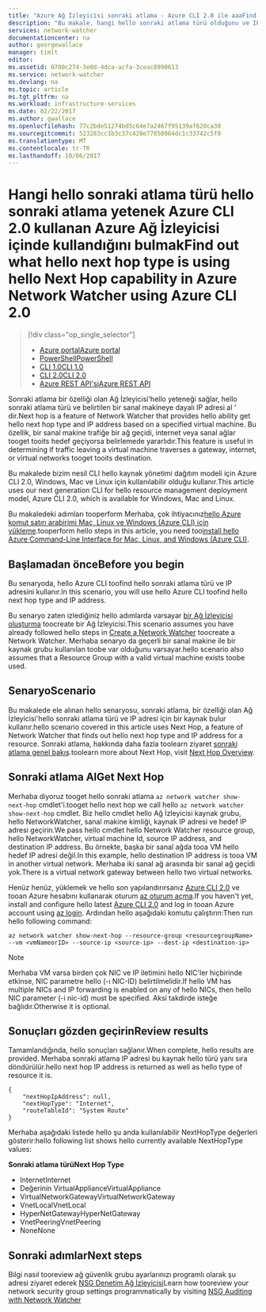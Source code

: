 ```yaml
---
title: "Azure Ağ İzleyicisi sonraki atlama - Azure CLI 2.0 ile aaaFind sonraki atlama | Microsoft Docs"
description: "Bu makale, hangi hello sonraki atlama türü olduğunu ve IP adresini kullanarak sonraki atlama Azure CLI kullanarak nasıl bulabilirsiniz anlatmaktadır."
services: network-watcher
documentationcenter: na
author: georgewallace
manager: timlt
editor: 
ms.assetid: 0700c274-3e0d-4dca-acfa-3ceac8990613
ms.service: network-watcher
ms.devlang: na
ms.topic: article
ms.tgt_pltfrm: na
ms.workload: infrastructure-services
ms.date: 02/22/2017
ms.author: gwallace
ms.openlocfilehash: 77c2bde51274bd5c64e7a2467f95139af620ca30
ms.sourcegitcommit: 523283cc1b3c37c428e77850964dc1c33742c5f0
ms.translationtype: MT
ms.contentlocale: tr-TR
ms.lasthandoff: 10/06/2017
---
```

# <a name="find-out-what-hello-next-hop-type-is-using-hello-next-hop-capability-in-azure-network-watcher-using-azure-cli-20"></a><span data-ttu-id="0251b-103">Hangi hello sonraki atlama türü hello sonraki atlama yetenek Azure CLI 2.0 kullanan Azure Ağ İzleyicisi içinde kullandığını bulmak</span><span class="sxs-lookup"><span data-stu-id="0251b-103">Find out what hello next hop type is using hello Next Hop capability in Azure Network Watcher using Azure CLI 2.0</span></span>

> [!div class="op_single_selector"]
> - [<span data-ttu-id="0251b-104">Azure portal</span><span class="sxs-lookup"><span data-stu-id="0251b-104">Azure portal</span></span>](network-watcher-check-next-hop-portal.md)
> - [<span data-ttu-id="0251b-105">PowerShell</span><span class="sxs-lookup"><span data-stu-id="0251b-105">PowerShell</span></span>](network-watcher-check-next-hop-powershell.md)
> - [<span data-ttu-id="0251b-106">CLI 1.0</span><span class="sxs-lookup"><span data-stu-id="0251b-106">CLI 1.0</span></span>](network-watcher-check-next-hop-cli-nodejs.md)
> - [<span data-ttu-id="0251b-107">CLI 2.0</span><span class="sxs-lookup"><span data-stu-id="0251b-107">CLI 2.0</span></span>](network-watcher-check-next-hop-cli.md)
> - [<span data-ttu-id="0251b-108">Azure REST API'si</span><span class="sxs-lookup"><span data-stu-id="0251b-108">Azure REST API</span></span>](network-watcher-check-next-hop-rest.md)

<span data-ttu-id="0251b-109">Sonraki atlama bir özelliği olan Ağ İzleyicisi'hello yeteneği sağlar, hello sonraki atlama türü ve belirtilen bir sanal makineye dayalı IP adresi al ' dir.</span><span class="sxs-lookup"><span data-stu-id="0251b-109">Next hop is a feature of Network Watcher that provides hello ability get hello next hop type and IP address based on a specified virtual machine.</span></span> <span data-ttu-id="0251b-110">Bu özellik, bir sanal makine trafiğe bir ağ geçidi, internet veya sanal ağlar tooget tooits hedef geçiyorsa belirlemede yararlıdır.</span><span class="sxs-lookup"><span data-stu-id="0251b-110">This feature is useful in determining if traffic leaving a virtual machine traverses a gateway, internet, or virtual networks tooget tooits destination.</span></span>

<span data-ttu-id="0251b-111">Bu makalede bizim nesil CLI hello kaynak yönetimi dağıtım modeli için Azure CLI 2.0, Windows, Mac ve Linux için kullanılabilir olduğu kullanır.</span><span class="sxs-lookup"><span data-stu-id="0251b-111">This article uses our next generation CLI for hello resource management deployment model, Azure CLI 2.0, which is available for Windows, Mac and Linux.</span></span>

<span data-ttu-id="0251b-112">Bu makaledeki adımları tooperform Merhaba, çok ihtiyacınız[hello Azure komut satırı arabirimi Mac, Linux ve Windows (Azure CLI) için yükleme](https://docs.microsoft.com/en-us/cli/azure/install-az-cli2).</span><span class="sxs-lookup"><span data-stu-id="0251b-112">tooperform hello steps in this article, you need too[install hello Azure Command-Line Interface for Mac, Linux, and Windows (Azure CLI)](https://docs.microsoft.com/en-us/cli/azure/install-az-cli2).</span></span>

## <a name="before-you-begin"></a><span data-ttu-id="0251b-113">Başlamadan önce</span><span class="sxs-lookup"><span data-stu-id="0251b-113">Before you begin</span></span>

<span data-ttu-id="0251b-114">Bu senaryoda, hello Azure CLI toofind hello sonraki atlama türü ve IP adresini kullanır.</span><span class="sxs-lookup"><span data-stu-id="0251b-114">In this scenario, you will use hello Azure CLI toofind hello next hop type and IP address.</span></span>

<span data-ttu-id="0251b-115">Bu senaryo zaten izlediğiniz hello adımlarda varsayar [bir Ağ İzleyicisi oluşturma](network-watcher-create.md) toocreate bir Ağ İzleyicisi.</span><span class="sxs-lookup"><span data-stu-id="0251b-115">This scenario assumes you have already followed hello steps in [Create a Network Watcher](network-watcher-create.md) toocreate a Network Watcher.</span></span> <span data-ttu-id="0251b-116">Merhaba senaryo da geçerli bir sanal makine ile bir kaynak grubu kullanılan toobe var olduğunu varsayar.</span><span class="sxs-lookup"><span data-stu-id="0251b-116">hello scenario also assumes that a Resource Group with a valid virtual machine exists toobe used.</span></span>

## <a name="scenario"></a><span data-ttu-id="0251b-117">Senaryo</span><span class="sxs-lookup"><span data-stu-id="0251b-117">Scenario</span></span>

<span data-ttu-id="0251b-118">Bu makalede ele alınan hello senaryosu, sonraki atlama, bir özelliği olan Ağ İzleyicisi'hello sonraki atlama türü ve IP adresi için bir kaynak bulur kullanır.</span><span class="sxs-lookup"><span data-stu-id="0251b-118">hello scenario covered in this article uses Next Hop, a feature of Network Watcher that finds out hello next hop type and IP address for a resource.</span></span> <span data-ttu-id="0251b-119">Sonraki atlama, hakkında daha fazla toolearn ziyaret [sonraki atlama genel bakış](network-watcher-next-hop-overview.md).</span><span class="sxs-lookup"><span data-stu-id="0251b-119">toolearn more about Next Hop, visit [Next Hop Overview](network-watcher-next-hop-overview.md).</span></span>


## <a name="get-next-hop"></a><span data-ttu-id="0251b-120">Sonraki atlama Al</span><span class="sxs-lookup"><span data-stu-id="0251b-120">Get Next Hop</span></span>

<span data-ttu-id="0251b-121">Merhaba diyoruz tooget hello sonraki atlama `az network watcher show-next-hop` cmdlet'i.</span><span class="sxs-lookup"><span data-stu-id="0251b-121">tooget hello next hop we call hello `az network watcher show-next-hop` cmdlet.</span></span> <span data-ttu-id="0251b-122">Biz hello cmdlet hello Ağ İzleyicisi kaynak grubu, hello NetworkWatcher, sanal makine kimliği, kaynak IP adresi ve hedef IP adresi geçirin.</span><span class="sxs-lookup"><span data-stu-id="0251b-122">We pass hello cmdlet hello Network Watcher resource group, hello NetworkWatcher, virtual machine Id, source IP address, and destination IP address.</span></span> <span data-ttu-id="0251b-123">Bu örnekte, başka bir sanal ağda tooa VM hello hedef IP adresi değil.</span><span class="sxs-lookup"><span data-stu-id="0251b-123">In this example, hello destination IP address is tooa VM in another virtual network.</span></span> <span data-ttu-id="0251b-124">Merhaba iki sanal ağ arasında bir sanal ağ geçidi yok.</span><span class="sxs-lookup"><span data-stu-id="0251b-124">There is a virtual network gateway between hello two virtual networks.</span></span>

<span data-ttu-id="0251b-125">Henüz henüz, yüklemek ve hello son yapılandırırsanız [Azure CLI 2.0](/cli/azure/install-az-cli2) ve tooan Azure hesabını kullanarak oturum [az oturum açma](/cli/azure/#login).</span><span class="sxs-lookup"><span data-stu-id="0251b-125">If you haven't yet, install and configure hello latest [Azure CLI 2.0](/cli/azure/install-az-cli2) and log in tooan Azure account using [az login](/cli/azure/#login).</span></span> <span data-ttu-id="0251b-126">Ardından hello aşağıdaki komutu çalıştırın:</span><span class="sxs-lookup"><span data-stu-id="0251b-126">Then run hello following command:</span></span>

```azurecli
az network watcher show-next-hop --resource-group <resourcegroupName> --vm <vmNameorID> --source-ip <source-ip> --dest-ip <destination-ip>

```

> [!NOTE]
<span data-ttu-id="0251b-127">Merhaba VM varsa birden çok NIC ve IP iletimini hello NIC'ler hiçbirinde etkinse, NIC parametre hello (-ı NIC-ID) belirtilmelidir.</span><span class="sxs-lookup"><span data-stu-id="0251b-127">If hello VM has multiple NICs and IP forwarding is enabled on any of hello NICs, then hello NIC parameter (-i nic-id) must be specified.</span></span> <span data-ttu-id="0251b-128">Aksi takdirde isteğe bağlıdır.</span><span class="sxs-lookup"><span data-stu-id="0251b-128">Otherwise it is optional.</span></span>

## <a name="review-results"></a><span data-ttu-id="0251b-129">Sonuçları gözden geçirin</span><span class="sxs-lookup"><span data-stu-id="0251b-129">Review results</span></span>

<span data-ttu-id="0251b-130">Tamamlandığında, hello sonuçları sağlanır.</span><span class="sxs-lookup"><span data-stu-id="0251b-130">When complete, hello results are provided.</span></span> <span data-ttu-id="0251b-131">Merhaba sonraki atlama IP adresi bu kaynak hello türü yanı sıra döndürülür.</span><span class="sxs-lookup"><span data-stu-id="0251b-131">hello next hop IP address is returned as well as hello type of resource it is.</span></span>

```azurecli
{
    "nextHopIpAddress": null,
    "nextHopType": "Internet",
    "routeTableId": "System Route"
}
```

<span data-ttu-id="0251b-132">Merhaba aşağıdaki listede hello şu anda kullanılabilir NextHopType değerleri gösterir:</span><span class="sxs-lookup"><span data-stu-id="0251b-132">hello following list shows hello currently available NextHopType values:</span></span>

<span data-ttu-id="0251b-133">**Sonraki atlama türü**</span><span class="sxs-lookup"><span data-stu-id="0251b-133">**Next Hop Type**</span></span>

* <span data-ttu-id="0251b-134">Internet</span><span class="sxs-lookup"><span data-stu-id="0251b-134">Internet</span></span>
* <span data-ttu-id="0251b-135">Değerinin VirtualAppliance</span><span class="sxs-lookup"><span data-stu-id="0251b-135">VirtualAppliance</span></span>
* <span data-ttu-id="0251b-136">VirtualNetworkGateway</span><span class="sxs-lookup"><span data-stu-id="0251b-136">VirtualNetworkGateway</span></span>
* <span data-ttu-id="0251b-137">VnetLocal</span><span class="sxs-lookup"><span data-stu-id="0251b-137">VnetLocal</span></span>
* <span data-ttu-id="0251b-138">HyperNetGateway</span><span class="sxs-lookup"><span data-stu-id="0251b-138">HyperNetGateway</span></span>
* <span data-ttu-id="0251b-139">VnetPeering</span><span class="sxs-lookup"><span data-stu-id="0251b-139">VnetPeering</span></span>
* <span data-ttu-id="0251b-140">None</span><span class="sxs-lookup"><span data-stu-id="0251b-140">None</span></span>

## <a name="next-steps"></a><span data-ttu-id="0251b-141">Sonraki adımlar</span><span class="sxs-lookup"><span data-stu-id="0251b-141">Next steps</span></span>

<span data-ttu-id="0251b-142">Bilgi nasıl tooreview ağ güvenlik grubu ayarlarınızı programlı olarak şu adresi ziyaret ederek [NSG Denetim Ağ İzleyicisi](network-watcher-nsg-auditing-powershell.md)</span><span class="sxs-lookup"><span data-stu-id="0251b-142">Learn how tooreview your network security group settings programmatically by visiting [NSG Auditing with Network Watcher](network-watcher-nsg-auditing-powershell.md)</span></span>
